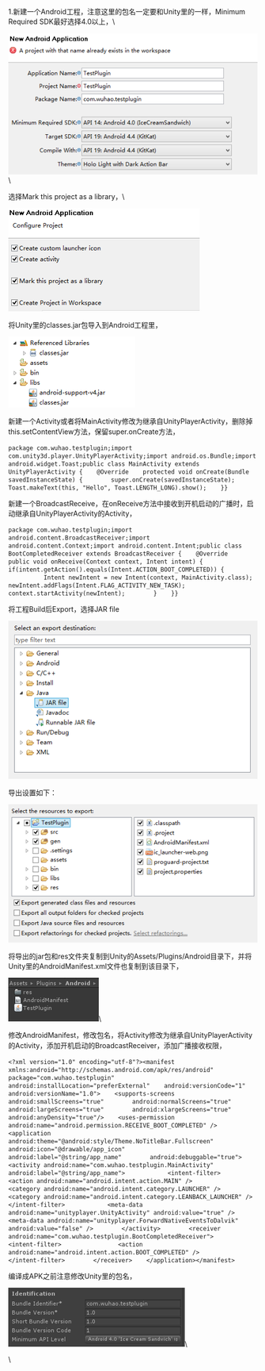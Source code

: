 1.新建一个Android工程，注意这里的包名一定要和Unity里的一样，Minimum
Required SDK最好选择4.0以上，\
<div>

![](Unity%20Android平台开机自启动_files/baf0e5c0-395b-4b8c-beb6-5b29d5f4a81b.png)\

</div>

<div>

选择Mark this project as a library，\
<div>

![](Unity%20Android平台开机自启动_files/92a29718-3f69-45a3-b7aa-50a4b1173fd6.png)

</div>

<div>

将Unity里的classes.jar包导入到Android工程里，

</div>

<div>

![](Unity%20Android平台开机自启动_files/fdc5573a-6e70-412a-9524-3a7272b61f9d.png)

</div>

<div>

新建一个Activity或者将MainActivity修改为继承自UnityPlayerActivity<span
style="font-size: 10.5pt; line-height: 1.5;">，删除掉this.setContentView方法，保留super.onCreate方法，</span>

</div>

<div>

<div>

``` {.prettyprint .linenums .prettyprinted}
package com.wuhao.testplugin;import com.unity3d.player.UnityPlayerActivity;import android.os.Bundle;import android.widget.Toast;public class MainActivity extends UnityPlayerActivity {    @Override    protected void onCreate(Bundle savedInstanceState) {        super.onCreate(savedInstanceState);        Toast.makeText(this, "Hello", Toast.LENGTH_LONG).show();    }}
```

</div>

</div>

<div>

<div>

新建一个BroadcastReceive，在onReceive方法中接收到开机启动的广播时，启动继承自<span
style="font-size: 10.5pt; line-height: 1.5;">UnityPlayerActivity的Activity</span><span
style="font-size: 10.5pt; line-height: 1.5;">，</span>

</div>

<div>

<div>

``` {.prettyprint .linenums .prettyprinted}
package com.wuhao.testplugin;import android.content.BroadcastReceiver;import android.content.Context;import android.content.Intent;public class BootCompletedReceiver extends BroadcastReceiver {    @Override    public void onReceive(Context context, Intent intent) {     if(intent.getAction().equals(Intent.ACTION_BOOT_COMPLETED)) {
          Intent newIntent = new Intent(context, MainActivity.class);            newIntent.addFlags(Intent.FLAG_ACTIVITY_NEW_TASK);         context.startActivity(newIntent);        }    }}
```

</div>

<div>

将工程Build后Export，选择JAR file

</div>

</div>

<div>

![](Unity%20Android平台开机自启动_files/94b91c64-efa2-4f81-8da4-4abec9ca5ee0.png)

</div>

<div>

导出设置如下：

</div>

<div>

![](Unity%20Android平台开机自启动_files/63a54ce2-9f35-48b8-ac3d-c613f02cc7a0.png)

</div>

</div>

</div>

<div>

将导出的jar包和res文件夹复制到Unity的Assets/Plugins/Android目录下，并将Unity里的AndroidManifest.xml文件也复制到该目录下，

</div>

<div>

![](Unity%20Android平台开机自启动_files/f9cd75d8-d881-4598-a72f-e783e9a99f69.png)\

</div>

<div>

修改<span
style="font-size: 10.5pt; line-height: 1.5;">AndroidManifest，修改包名，将Activity修改为继承自</span><span
style="font-size: 10.5pt; line-height: 1.5;">UnityPlayerActivity的Activity，添加开机启动的BroadcastReceiver，</span><span
style="font-size: 10.5pt; line-height: 1.5;">添加广播接收权限，</span>

</div>

<div>

<div>

``` {.prettyprint .linenums .prettyprinted}
<?xml version="1.0" encoding="utf-8"?><manifest    xmlns:android="http://schemas.android.com/apk/res/android"    package="com.wuhao.testplugin" android:installLocation="preferExternal"    android:versionCode="1"    android:versionName="1.0">    <supports-screens        android:smallScreens="true"        android:normalScreens="true"        android:largeScreens="true"        android:xlargeScreens="true"        android:anyDensity="true"/>    <uses-permission android:name="android.permission.RECEIVE_BOOT_COMPLETED" />         <application      android:theme="@android:style/Theme.NoTitleBar.Fullscreen"      android:icon="@drawable/app_icon"        android:label="@string/app_name"        android:debuggable="true">        <activity android:name="com.wuhao.testplugin.MainActivity"                  android:label="@string/app_name">            <intent-filter>                <action android:name="android.intent.action.MAIN" />                <category android:name="android.intent.category.LAUNCHER" />                <category android:name="android.intent.category.LEANBACK_LAUNCHER" />            </intent-filter>            <meta-data android:name="unityplayer.UnityActivity" android:value="true" />            <meta-data android:name="unityplayer.ForwardNativeEventsToDalvik" android:value="false" />        </activity>        <receiver android:name="com.wuhao.testplugin.BootCompletedReceiver">            <intent-filter>                <action android:name="android.intent.action.BOOT_COMPLETED" />            </intent-filter>        </receiver>    </application></manifest>
```

</div>

<div>

编译成APK之前注意修改Unity里的包名，

</div>

</div>

<div>

![](Unity%20Android平台开机自启动_files/e02b3b17-eda6-4ee0-ba7d-1ec66918c1ef.png)\

</div>

<div>

\

</div>
